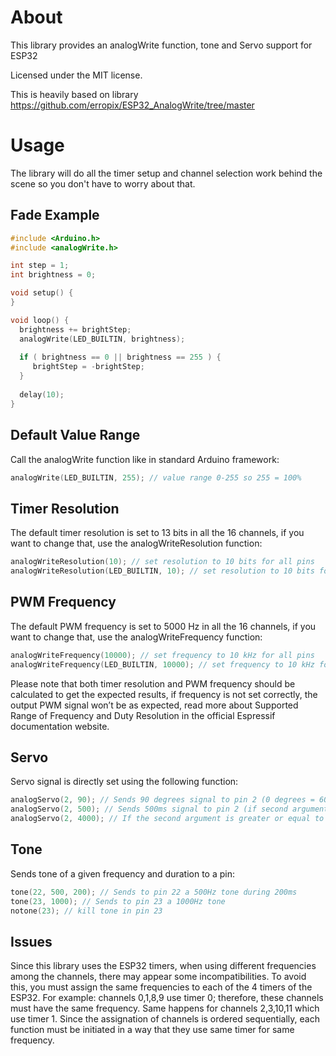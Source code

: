 # About
This library provides an analogWrite function, tone and Servo support for ESP32

Licensed under the MIT license.

This is heavily based on library https://github.com/erropix/ESP32_AnalogWrite/tree/master

# Usage

The library will do all the timer setup and channel selection work behind the scene so you don't have to worry about that.

## Fade Example
```cpp
#include <Arduino.h>
#include <analogWrite.h>

int step = 1;
int brightness = 0;

void setup() {
}

void loop() {
  brightness += brightStep;
  analogWrite(LED_BUILTIN, brightness);
  
  if ( brightness == 0 || brightness == 255 ) {  
     brightStep = -brightStep;     
  }
  
  delay(10);  
}
```
  
## Default Value Range
Call the analogWrite function like in standard Arduino framework:
```cpp
analogWrite(LED_BUILTIN, 255); // value range 0-255 so 255 = 100%
```

## Timer Resolution
The default timer resolution is set to 13 bits in all the 16 channels, if you want to change that, use the analogWriteResolution function:
```cpp
analogWriteResolution(10); // set resolution to 10 bits for all pins
analogWriteResolution(LED_BUILTIN, 10); // set resolution to 10 bits for LED pin
```
## PWM Frequency
The default PWM frequency is set to 5000 Hz in all the 16 channels, if you want to change that, use the analogWriteFrequency function:
```cpp
analogWriteFrequency(10000); // set frequency to 10 kHz for all pins
analogWriteFrequency(LED_BUILTIN, 10000); // set frequency to 10 kHz for LED pin
```

Please note that both timer resolution and PWM frequency should be calculated to get the expected results, if frequency is not set correctly, the output PWM signal won’t be as expected, read more about Supported Range of Frequency and Duty Resolution in the official Espressif documentation website.

## Servo
Servo signal is directly set using the following function:
```cpp
analogServo(2, 90); // Sends 90 degrees signal to pin 2 (0 degrees = 600ms 180 degrees = 2400ms at 50Hz)
analogServo(2, 500); // Sends 500ms signal to pin 2 (if second argument > 200 then is converted to ms at 50Hz)
analogServo(2, 4000); // If the second argument is greater or equal to 4000 detaches servo pin, in this case pin 2
```
## Tone
Sends tone of a given frequency and duration to a pin:
```cpp
tone(22, 500, 200); // Sends to pin 22 a 500Hz tone during 200ms
tone(23, 1000); // Sends to pin 23 a 1000Hz tone
notone(23); // kill tone in pin 23
```
## Issues
Since this library uses the ESP32 timers, when using different frequencies among the channels, there may appear some incompatibilities. To avoid this, you must assign the same frequencies to each of the 4 timers of the ESP32. For example: channels 0,1,8,9 use timer 0; therefore, these channels must have the same frequency. Same happens for channels 2,3,10,11 which use timer 1. Since the assignation of channels is ordered sequentially, each function must be initiated in a way that they use same timer for same frequency.
